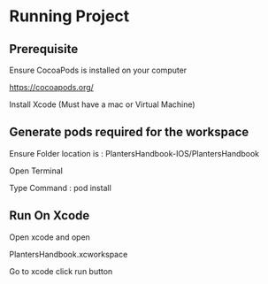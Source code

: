 # Running Project

## Prerequisite
Ensure CocoaPods is installed on your computer

https://cocoapods.org/

Install Xcode (Must have a mac or Virtual Machine)

## Generate pods required for the workspace

Ensure Folder location is : PlantersHandbook-IOS/PlantersHandbook

Open Terminal 

Type Command : pod install

## Run On Xcode

Open xcode and open 

PlantersHandbook.xcworkspace

Go to xcode click run button
